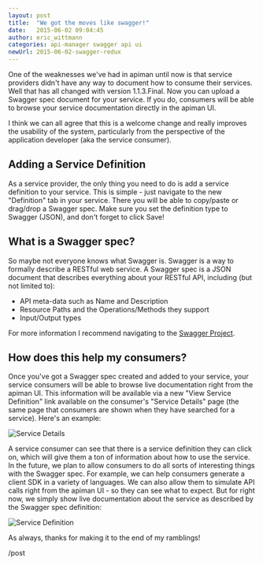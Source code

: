 ```yaml
---
layout: post
title:  "We got the moves like swagger!"
date:   2015-06-02 09:04:45
author: eric_wittmann
categories: api-manager swagger api ui
newUrl: 2015-06-02-swagger-redux
---
```


One of the weaknesses we've had in apiman until now is that service providers didn't have
any way to document how to consume their services.  Well that has all changed with version
1.1.3.Final.  Now you can upload a Swagger spec document for your service.  If you do,
consumers will be able to browse your service documentation directly in the apiman UI.

I think we can all agree that this is a welcome change and really improves the usability
of the system, particularly from the perspective of the application developer (aka the
service consumer).

<!--more-->

## Adding a Service Definition
As a service provider, the only thing you need to do is add a service definition to your
service.  This is simple - just navigate to the new "Definition" tab in your service.
There you will be able to copy/paste or drag/drop a Swagger spec.  Make sure you set the
definition type to Swagger (JSON), and don't forget to click Save!

## What is a Swagger spec?
So maybe not everyone knows what Swagger is.  Swagger is a way to formally describe a
RESTful web service.  A Swagger spec is a JSON document that describes everything
about your RESTful API, including (but not limited to):

* API meta-data such as Name and Description
* Resource Paths and the Operations/Methods they support
* Input/Output types

For more information I recommend navigating to the [Swagger Project](http://swagger.io/).

## How does this help my consumers?
Once you've got a Swagger spec created and added to your service, your service
consumers will be able to browse live documentation right from the apiman UI.  This
information will be available via a new "View Service Definition" link available on
the consumer's "Service Details" page (the same page that consumers are shown when
they have searched for a service).  Here's an example:

![Service Details](/blog/images/2015-06-02/service-details.png)

A service consumer can see that there is a service definition they can click on, which
will give them a ton of information about how to use the service.  In the future, we
plan to allow consumers to do all sorts of interesting things with the Swagger spec.
For example, we can help consumers generate a client SDK in a variety of languages.
We can also allow them to simulate API calls right from the apiman UI - so they can
see what to expect.  But for right now, we simply show live documentation about the
service as described by the Swagger spec definition:


![Service Definition](/blog/images/2015-06-02/service-definition.png)


As always, thanks for making it to the end of my ramblings!

/post
